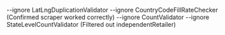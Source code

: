 --ignore LatLngDuplicationValidator --ignore CountryCodeFillRateChecker (Confirmed scraper worked correctly)
--ignore CountValidator --ignore StateLevelCountValidator (Filtered out independentRetailer)
